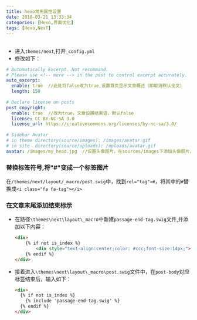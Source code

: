 ```yaml
---
title: hexo常用属性设置
date: 2018-03-21 13:33:34
categories: [Hexo,界面优化]
tags: [Hexo,NexT]
---
```

##  
* 进入`themes/next`,打开`_config.yml`  
* 修改如下： 
```yml
# Automatically Excerpt. Not recommand.
# Please use <!-- more --> in the post to control excerpt accurately.
auto_excerpt:
  enable: true  //此处将false改为true,设置首页显示文章概述（即取消默认全文）
  length: 150
 
# Declare license on posts
post_copyright:
  enable: true  //改为true，文章设置结束语，默认false
  license: CC BY-NC-SA 3.0
  license_url: https://creativecommons.org/licenses/by-nc-sa/3.0/
  
# Sidebar Avatar
# in theme directory(source/images): /images/avatar.gif
# in site  directory(source/uploads): /uploads/avatar.gif
avatar: /images/my_head.jpg  //设置头像图片，在sources/images下添加头像图片，默认不显示
```  
### 替换标签符号,将"#"变成一个标签图片  
在`/themes/next/layout/_macro/post.swig`中，找到`rel="tag">#`，将其中的`#`替换成`<i class="fa fa-tag"></i>`  
### 在文章末尾添加结束标示  
* 在路径`\themes\next\layout\_macro`中新建`passage-end-tag.swig`文件,并添加以下内容：  
    ```html
    <div>
        {% if not is_index %}
            <div style="text-align:center;color: #ccc;font-size:14px;">-------------本文结束<i class="fa fa-paw"></i>感谢您的阅读-------------</div>
        {% endif %}
    </div>
    ```  
* 接着进入`\themes\next\layout\_macro\post.swig`文件中，在`post-body`对应标签结束后，输入如下： 
    ```html
    <div>
      {% if not is_index %}
        {% include 'passage-end-tag.swig' %}
      {% endif %}
    </div>
    ```